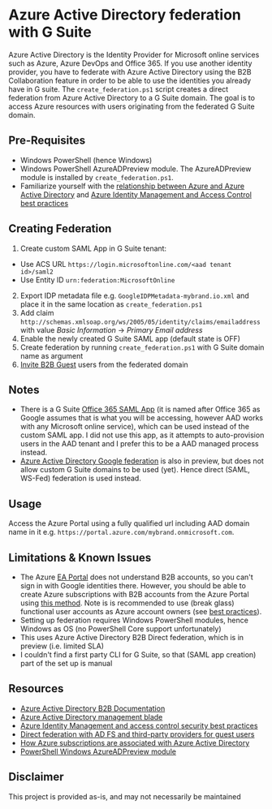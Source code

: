 # Azure Active Directory federation with G Suite
Azure Active Directory is the Identity Provider for Microsoft online services such as Azure, Azure DevOps and Office 365. If you use another identity provider, you have to federate with Azure Active Directory using the B2B Collaboration feature in order to be able to use the identities you already have in G suite.
The `create_federation.ps1` script creates a direct federation from Azure Active Directory to a G Suite domain. The goal is to access Azure resources with users originating from the federated G Suite domain.


## Pre-Requisites
- Windows PowerShell (hence Windows)
- Windows PowerShell AzureADPreview module. The AzureADPreview module is installed by `create_federation.ps1`.
- Familiarize yourself with the [relationship between Azure and Azure Active Directory](https://docs.microsoft.com/en-us/azure/active-directory/fundamentals/active-directory-how-subscriptions-associated-directory) and [Azure Identity Management and Access Control best practices](https://docs.microsoft.com/en-us/azure/security/fundamentals/identity-management-best-practices)

## Creating Federation
1.	Create custom SAML App in G Suite tenant:
-   Use ACS URL `https://login.microsoftonline.com/<aad tenant id>/saml2`
-   Use Entity ID `urn:federation:MicrosoftOnline`
2.  Export IDP metadata file e.g. `GoogleIDPMetadata-mybrand.io.xml` and place it in the same location as `create_federation.ps1`
3.  Add claim `http://schemas.xmlsoap.org/ws/2005/05/identity/claims/emailaddress` with value <em>Basic Information</em> -> <em>Primary Email address</em>
4.  Enable the newly created G Suite SAML app (default state is OFF)
5.  Create federation by running `create_federation.ps1` with G Suite domain name as argument
6.  [Invite B2B Guest](https://docs.microsoft.com/en-us/azure/active-directory/b2b/add-users-administrator) users from the federated domain

## Notes
- There is a G Suite [Office 365 SAML App](https://support.google.com/a/answer/6363817?hl=en) (it is named after Office 365 as Google assumes that is what you will be accessing, however AAD works with any Microsoft online service), which can be used instead of the custom SAML app. I did not use this app, as it attempts to auto-provision users in the AAD tenant and I prefer this to be a AAD managed process instead.
- [Azure Active Directory Google federation](https://docs.microsoft.com/en-us/azure/active-directory/b2b/google-federation) is also in preview, but does not allow custom G Suite domains to be used (yet). Hence direct (SAML, WS-Fed) federation is used instead.

## Usage
Access the Azure Portal using a fully qualified url including AAD domain name in it e.g. `https://portal.azure.com/mybrand.onmicrosoft.com`.

## Limitations & Known Issues
- The Azure [EA Portal](https://ea.azure.com) does not understand B2B accounts, so you can't sign in with Google identities there. However, you should be able to create Azure subscriptions with B2B accounts from the Azure Portal using [this method](https://docs.microsoft.com/en-us/azure/azure-resource-manager/grant-access-to-create-subscription). Note is is recommended to use (break glass) functional user accounts as Azure account owners (see [best practices](https://docs.microsoft.com/en-us/azure/security/fundamentals/identity-management-best-practices)).
- Setting up federation requires Windows PowerShell modules, hence Windows as OS (no PowerShell Core support unfortunately)
- This uses Azure Active Directory B2B Direct federation, which is in preview (i.e. limited SLA)
- I couldn't find a first party CLI for G Suite, so that (SAML app creation) part of the set up is manual

## Resources
- [Azure Active Directory B2B Documentation](https://docs.microsoft.com/en-us/azure/active-directory/b2b/)
- [Azure Active Directory management blade](https://portal.azure.com/#blade/Microsoft_AAD_IAM/ActiveDirectoryMenuBlade/Overview)
- [Azure Identity Management and access control security best practices](https://docs.microsoft.com/en-us/azure/security/fundamentals/identity-management-best-practices)
- [Direct federation with AD FS and third-party providers for guest users](https://docs.microsoft.com/en-us/azure/active-directory/b2b/direct-federation)
- [How Azure subscriptions are associated with Azure Active Directory](https://docs.microsoft.com/en-us/azure/active-directory/fundamentals/active-directory-how-subscriptions-associated-directory)
- [PowerShell Windows AzureADPreview module](https://docs.microsoft.com/en-us/powershell/module/azuread/?view=azureadps-2.0-preview)


## Disclaimer
This project is provided as-is, and may not necessarily be maintained